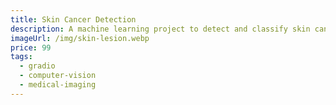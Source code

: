```yaml
---
title: Skin Cancer Detection
description: A machine learning project to detect and classify skin cancer from images.
imageUrl: /img/skin-lesion.webp
price: 99
tags:
  - gradio
  - computer-vision
  - medical-imaging
---
```

